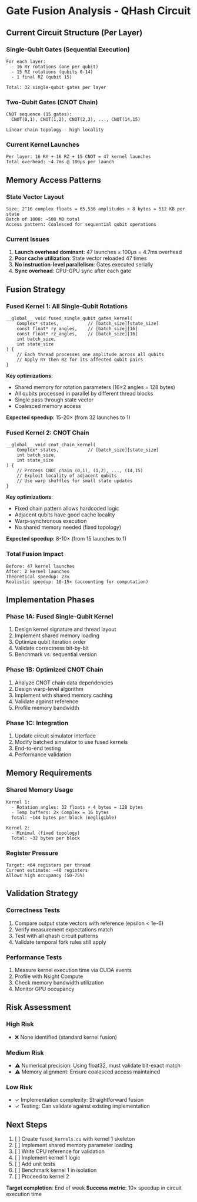 # Gate Fusion Analysis - QHash Circuit

## Current Circuit Structure (Per Layer)

### Single-Qubit Gates (Sequential Execution)
```
For each layer:
  - 16 RY rotations (one per qubit)
  - 15 RZ rotations (qubits 0-14)
  - 1 final RZ (qubit 15)
  
Total: 32 single-qubit gates per layer
```

### Two-Qubit Gates (CNOT Chain)
```
CNOT sequence (15 gates):
  CNOT(0,1), CNOT(1,2), CNOT(2,3), ..., CNOT(14,15)
  
Linear chain topology - high locality
```

### Current Kernel Launches
```
Per layer: 16 RY + 16 RZ + 15 CNOT = 47 kernel launches
Total overhead: ~4.7ms @ 100μs per launch
```

## Memory Access Patterns

### State Vector Layout
```
Size: 2^16 complex floats = 65,536 amplitudes × 8 bytes = 512 KB per state
Batch of 1000: ~500 MB total
Access pattern: Coalesced for sequential qubit operations
```

### Current Issues
1. **Launch overhead dominant**: 47 launches × 100μs = 4.7ms overhead
2. **Poor cache utilization**: State vector reloaded 47 times
3. **No instruction-level parallelism**: Gates executed serially
4. **Sync overhead**: CPU-GPU sync after each gate

## Fusion Strategy

### Fused Kernel 1: All Single-Qubit Rotations
```cuda
__global__ void fused_single_qubit_gates_kernel(
    Complex* states,           // [batch_size][state_size]
    const float* ry_angles,    // [batch_size][16]
    const float* rz_angles,    // [batch_size][16] 
    int batch_size,
    int state_size
) {
    // Each thread processes one amplitude across all qubits
    // Apply RY then RZ for its affected qubit pairs
}
```

**Key optimizations**:
- Shared memory for rotation parameters (16×2 angles = 128 bytes)
- All qubits processed in parallel by different thread blocks
- Single pass through state vector
- Coalesced memory access

**Expected speedup**: 15-20× (from 32 launches to 1)

### Fused Kernel 2: CNOT Chain
```cuda
__global__ void cnot_chain_kernel(
    Complex* states,           // [batch_size][state_size]
    int batch_size,
    int state_size
) {
    // Process CNOT chain (0,1), (1,2), ..., (14,15)
    // Exploit locality of adjacent qubits
    // Use warp shuffles for small state updates
}
```

**Key optimizations**:
- Fixed chain pattern allows hardcoded logic
- Adjacent qubits have good cache locality  
- Warp-synchronous execution
- No shared memory needed (fixed topology)

**Expected speedup**: 8-10× (from 15 launches to 1)

### Total Fusion Impact
```
Before: 47 kernel launches
After: 2 kernel launches
Theoretical speedup: 23×
Realistic speedup: 10-15× (accounting for computation)
```

## Implementation Phases

### Phase 1A: Fused Single-Qubit Kernel
1. Design kernel signature and thread layout
2. Implement shared memory loading
3. Optimize qubit iteration order
4. Validate correctness bit-by-bit
5. Benchmark vs. sequential version

### Phase 1B: Optimized CNOT Chain  
1. Analyze CNOT chain data dependencies
2. Design warp-level algorithm
3. Implement with shared memory caching
4. Validate against reference
5. Profile memory bandwidth

### Phase 1C: Integration
1. Update circuit simulator interface
2. Modify batched simulator to use fused kernels
3. End-to-end testing
4. Performance validation

## Memory Requirements

### Shared Memory Usage
```
Kernel 1:
  - Rotation angles: 32 floats × 4 bytes = 128 bytes
  - Temp buffers: 2× Complex = 16 bytes
  Total: ~144 bytes per block (negligible)

Kernel 2:
  - Minimal (fixed topology)
  Total: ~32 bytes per block
```

### Register Pressure
```
Target: <64 registers per thread
Current estimate: ~40 registers
Allows high occupancy (50-75%)
```

## Validation Strategy

### Correctness Tests
1. Compare output state vectors with reference (epsilon < 1e-6)
2. Verify measurement expectations match
3. Test with all qhash circuit patterns
4. Validate temporal fork rules still apply

### Performance Tests  
1. Measure kernel execution time via CUDA events
2. Profile with Nsight Compute
3. Check memory bandwidth utilization
4. Monitor GPU occupancy

## Risk Assessment

### High Risk
- ❌ None identified (standard kernel fusion)

### Medium Risk
- ⚠️ Numerical precision: Using float32, must validate bit-exact match
- ⚠️ Memory alignment: Ensure coalesced access maintained

### Low Risk
- ✓ Implementation complexity: Straightforward fusion
- ✓ Testing: Can validate against existing implementation

## Next Steps

1. [ ] Create `fused_kernels.cu` with kernel 1 skeleton
2. [ ] Implement shared memory parameter loading
3. [ ] Write CPU reference for validation
4. [ ] Implement kernel 1 logic
5. [ ] Add unit tests
6. [ ] Benchmark kernel 1 in isolation
7. [ ] Proceed to kernel 2

**Target completion**: End of week
**Success metric**: 10× speedup in circuit execution time
